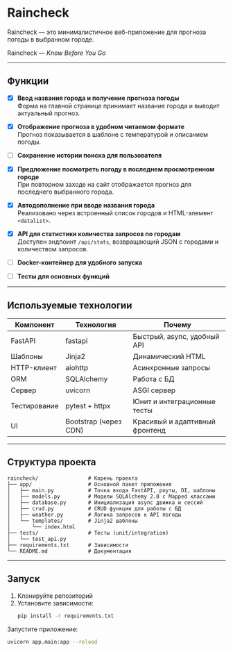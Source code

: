 # Raincheck  
Raincheck — это минималистичное веб-приложение для прогноза погоды в выбранном городе.

Raincheck — *Know Before You Go*

---

## Функции

- [x] **Ввод названия города и получение прогноза погоды**  
  Форма на главной странице принимает название города и выводит актуальный прогноз.

- [x] **Отображение прогноза в удобном читаемом формате**  
  Прогноз показывается в шаблоне с температурой и описанием погоды.

- [ ] **Сохранение истории поиска для пользователя**  

- [x] **Предложение посмотреть погоду в последнем просмотренном городе**  
  При повторном заходе на сайт отображается прогноз для последнего выбранного города.

- [x] **Автодополнение при вводе названия города**  
  Реализовано через встроенный список городов и HTML-элемент `<datalist>`. 


- [x] **API для статистики количества запросов по городам**  
  Доступен эндпоинт `/api/stats`, возвращающий JSON с городами и количеством запросов.

- [ ] **Docker-контейнер для удобного запуска**  

- [ ] **Тесты для основных функций**  

---

## Используемые технологии

| Компонент       | Технология             | Почему                         |
|-----------------|------------------------|--------------------------------|
| FastAPI         | fastapi                | Быстрый, async, удобный API    |
| Шаблоны         | Jinja2                 | Динамический HTML              |
| HTTP-клиент     | aiohttp                | Асинхронные запросы            |
| ORM             | SQLAlchemy             | Работа с БД                    |
| Сервер          | uvicorn                | ASGI сервер                    |
| Тестирование    | pytest + httpx         | Юнит и интеграционные тесты    |
| UI              | Bootstrap (через CDN)  | Красивый и адаптивный фронтенд |

---

## Структура проекта

```plaintext
raincheck/                # Корень проекта
├── app/                  # Основной пакет приложения
│   ├── main.py           # Точка входа FastAPI, роуты, DI, шаблоны
│   ├── models.py         # Модели SQLAlchemy 2.0 с Mapped классами
│   ├── database.py       # Инициализация async движка и сессий
│   ├── crud.py           # CRUD функции для работы с БД
│   ├── weather.py        # Логика запросов к API погоды
│   └── templates/        # Jinja2 шаблоны
│       └── index.html
├── tests/                # Тесты (unit/integration)
│   └── test_api.py
├── requirements.txt      # Зависимости
└── README.md             # Документация
```


---

## Запуск

1. Клонируйте репозиторий  
2. Установите зависимости:  
   ```bash
   pip install -r requirements.txt

Запустите приложение:
   ```bash
   uvicorn app.main:app --reload